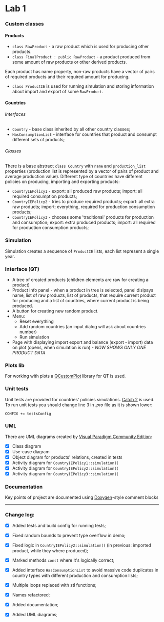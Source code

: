 # Lab 1
### Custom classes
#### Products
- `class RawProduct` - a raw product which is used for producing other products.
- `class FinalProduct : public RawProduct` - a product produced from some amount of raw products or other derived products.

Each product has name property, non-raw products have a vector of pairs of required products and their required amount for producing.
- `class ProductIE` is used for running simulation and storing information about import and export of some `RawProduct`.

#### Countries
###### Interfaces
- `Country` - base class inherited by all other country classes;
- `HasConsumptionList` - interface for countries that product and consumpt different sets of products;
###### Classes
There is a base abstract `class Country` with `name` and `production_list` properties (production list is represented by a vector of pairs of product and average production value).
Different type of countries have different policies on producing, importing and exporting products:
- `CountryIEPolicy1` - export: all produced raw products; import: all required consumption products;
- `CountryIEPolicy2` - tries to produce required products; export: all extra raw products; import: everything, required for production consumption products;
- `CountryIEPolicy3` - chooses some 'traditional' products for production and consumption; export: extra produced products; import: all required for production consumption products;

### Simulation
Simulation creates a sequence of `ProductIE` lists, each list represent a single year. 

### Interface (QT)
- A tree of created products (children elements are raw for creating a product)
- Product info panel - when a product in tree is selected, panel dislpays name, list of raw products, list of products, that require current product for producing and a list of countries, where current product is being produced.
- A button for creating new random product.
- Menu:
	- Reset everything
	- Add random countries (an input dialog will ask about countries number)
	- Run simulation
- Page with displaying import export and balance (export - import) data on plot (opens, when simulation is run) - *NOW SHOWS ONLY ONE PRODUCT DATA*

### Plots lib
For working with plots a [QCustomPlot](https://www.qcustomplot.com "Project website") library for QT is used.

### Unit tests
Unit tests are provided for countries' policies simulations. [Catch 2](https://github.com/catchorg/Catch2 "Project github page") is used.
To run unit tests you should change line 3 in *.pro* file as it is shown lower:
```qmake
CONFIG += testsConfig
```

### UML
There are UML diagrams created by [Visual Paradigm Community Edition](https://www.visual-paradigm.com/download/community.jsp "Website"):
- [X] Class diagram
- [X] Use-case diagram
- [X] Object diagram for products' relations, created in tests
- [X] Activity diagram for `CountryIEPolicy1::simulation()`
- [X] Activity diagram for `CountryIEPolicy2::simulation()`
- [X] Activity diagram for `CountryIEPolicy3::simulation()`

### Documentation
Key points of project are documented using [Doxygen](http://www.doxygen.nl/ "Website")-style comment blocks

---
### Change log:
- [X] Added tests and build config for running tests;
- [X] Fixed random bounds to prevent type overflow in demo;
- [X] Fixed logic in `CountryIEPolicy2::simulation()` (in previous: imported product, while they where produced);
- [X] Marked methods `const` where it's logically correct;
- [X] Added interface `HasConsumptionList` to avoid massive code duplicates in country types with different production and consumption lists;
- [X] Multiple loops replaced with stl functions;
- [X] Names refactored;
- [X] Added documentation;
- [X] Added UML diagrams;
	
